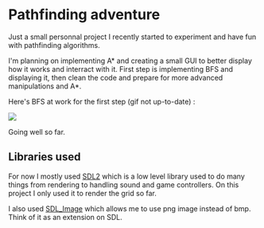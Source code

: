 # Pathfinding adventure

Just a small personnal project I recently started to experiment and have fun with pathfinding algorithms.

I'm planning on implementing A* and creating a small GUI to better display how it works and interract with it.
First step is implementing BFS and displaying it, then clean the code and prepare for more advanced manipulations and A*.

Here's BFS at work for the first step (gif not up-to-date) :

![](bfs2_low_quality.gif)

Going well so far.

## Libraries used

For now I mostly used [SDL2](https://libsdl.org/) which is a low level library used to do many things from rendering to handling sound and game controllers. 
On this project I only used it to render the grid so far.  

I also used [SDL_Image](https://www.libsdl.org/projects/SDL_image/) which allows me to use png image instead of bmp. Think of it as an extension on SDL.
